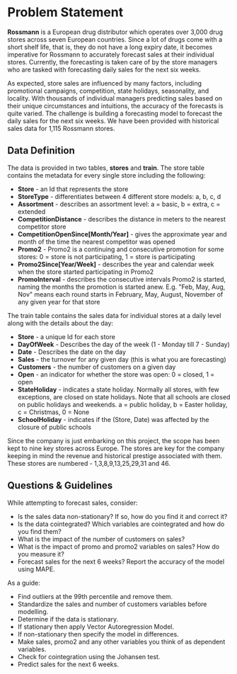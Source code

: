 # Problem Statement

**Rossmann** is a European drug distributor which operates over 3,000 drug stores across seven European countries. Since a lot of drugs come with a short shelf life, that is, they do not have a long expiry date, it becomes imperative for Rossmann to accurately forecast sales at their individual stores. Currently, the forecasting is taken care of by the store managers who are tasked with forecasting daily sales for the next six weeks. 

As expected, store sales are influenced by many factors, including promotional campaigns, competition, state holidays, seasonality, and locality. With thousands of individual managers predicting sales based on their unique circumstances and intuitions, the accuracy of the forecasts is quite varied. The challenge is building a forecasting model to forecast the daily sales for the next six weeks. We have been provided with historical sales data for 1,115 Rossmann stores.

## Data Definition

The data is provided in two tables, **stores** and **train**. The store table contains the metadata for every single store including the following:

- **Store** - an Id that represents the store
- **StoreType** - differentiates between 4 different store models: a, b, c, d
- **Assortment** - describes an assortment level: a = basic, b = extra, c = extended
- **CompetitionDistance** - describes the distance in meters to the nearest competitor store
- **CompetitionOpenSince[Month/Year]** - gives the approximate year and month of the time the nearest competitor was opened
- **Promo2** - Promo2 is a continuing and consecutive promotion for some stores: 0 = store is not participating, 1 = store is participating
- **Promo2Since[Year/Week]** - describes the year and calendar week when the store started participating in Promo2
- **PromoInterval** - describes the consecutive intervals Promo2 is started, naming the months the promotion is started anew. E.g. "Feb, May, Aug, Nov" means each round starts in February, May, August, November of any given year for that store

The train table contains the sales data for individual stores at a daily level along with the details about the day:

- **Store** - a unique Id for each store
- **DayOfWeek** - Describes the day of the week (1 - Monday till 7 - Sunday)
- **Date** - Describes the date on the day
- **Sales** - the turnover for any given day (this is what you are forecasting)
- **Customers** - the number of customers on a given day
- **Open** - an indicator for whether the store was open: 0 = closed, 1 = open
- **StateHoliday** - indicates a state holiday. Normally all stores, with few exceptions, are closed on state holidays. Note that all schools are closed on public holidays and weekends. a = public holiday, b = Easter holiday, c = Christmas, 0 = None
- **SchoolHoliday** - indicates if the (Store, Date) was affected by the closure of public schools

Since the company is just embarking on this project, the scope has been kept to nine key stores across Europe. The stores are key for the company keeping in mind the revenue and historical prestige associated with them. These stores are numbered - 1,3,8,9,13,25,29,31 and 46.

## Questions & Guidelines

While attempting to forecast sales, consider:

- Is the sales data non-stationary? If so, how do you find it and correct it?
- Is the data cointegrated? Which variables are cointegrated and how do you find them?
- What is the impact of the number of customers on sales?
- What is the impact of promo and promo2 variables on sales? How do you measure it?
- Forecast sales for the next 6 weeks? Report the accuracy of the model using MAPE.

As a guide:

- Find outliers at the 99th percentile and remove them.
- Standardize the sales and number of customers variables before modelling.
- Determine if the data is stationary.
- If stationary then apply Vector Autoregression Model.
- If non-stationary then specify the model in differences.
- Make sales, promo2 and any other variables you think of as dependent variables.
- Check for cointegration using the Johansen test.
- Predict sales for the next 6 weeks.
